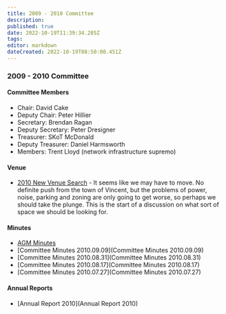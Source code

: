 ```yaml
---
title: 2009 - 2010 Committee
description: 
published: true
date: 2022-10-19T11:39:34.285Z
tags: 
editor: markdown
dateCreated: 2022-10-19T08:50:00.451Z
---
```


### 2009 - 2010 Committee

#### Committee Members

-   Chair: David Cake
-   Deputy Chair: Peter Hillier
-   Secretary: Brendan Ragan
-   Deputy Secretary: Peter Dresigner
-   Treasurer: SKoT McDonald
-   Deputy Treasurer: Daniel Harmsworth
-   Members: Trent Lloyd (network infrastructure supremo)

#### Venue

-   [2010 New Venue Search](/committee/2010_New_Venue_Search/start) - It seems like we may have to move. No definite push from the town of Vincent, but the problems of power, noise, parking and zoning are only going to get worse, so perhaps we should take the plunge. This is the start of a discussion on what sort of space we should be looking for.

#### Minutes

-   [AGM Minutes](/committee/agm_minutes_2010.09.11)
-   [Committee Minutes 2010.09.09](Committee Minutes 2010.09.09)
-   [Committee Minutes 2010.08.31](Committee Minutes 2010.08.31)
-   [Committee Minutes 2010.08.17](Committee Minutes 2010.08.17)
-   [Committee Minutes 2010.07.27](Committee Minutes 2010.07.27)

#### Annual Reports

-   [Annual Report 2010](Annual Report 2010)
